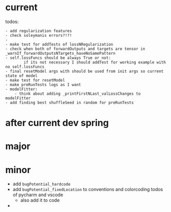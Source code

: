 # current

todos:

    - add regularization features
    - check soleymanis errors?!?!
    - 
    - make test for addTests of lossNRegularization
    - check when both of forwardOutputs and targets are tensor in _warnIf_forwardOutputsNTargets_haveNoSamePattern
    - self.lossFuncs should be always True or not:
            if its not necessary I should addTest for working example with no self.lossFuncs
    - final resetModel args with should be used from init args so current state of model
    - make test for resetModel
    - make preRunTests logs as I want
    - modelFitter:
        - think about adding _printFirstNLast_valLossChanges to modelFitter
    - add finding best shuffleSeed in random for preRunTests

# after current dev spring
# major

# minor
- add `bugPotential_hardcode`
- add `bugPotential_fixedLocation` to conventions and colorcoding todos of pycharm and vscode
  - also add it to code
- 
